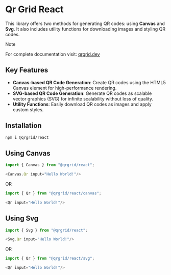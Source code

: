 # Qr Grid React

This library offers two methods for generating QR codes: using **Canvas** and **Svg**. It also includes utility functions for downloading images and styling QR codes.

> [!NOTE]
> For complete documentation visit: [qrgrid.dev](https://www.qrgrid.dev/)

## Key Features

- **Canvas-based QR Code Generation**: Create QR codes using the HTML5 Canvas element for high-performance rendering.
- **SVG-based QR Code Generation**: Generate QR codes as scalable vector graphics (SVG) for infinite scalability without loss of quality.
- **Utility Functions**: Easily download QR codes as images and apply custom styles.

## Installation

```bash
npm i @qrgrid/react
```

## Using Canvas

```javascript
import { Canvas } from "@qrgrid/react";

<Canvas.Qr input="Hello World!"/>
```

OR

```javascript
import { Qr } from "@qrgrid/react/canvas";

<Qr input="Hello World!"/>
```

## Using Svg

```javascript
import { Svg } from "@qrgrid/react";

<Svg.Qr input="Hello World!"/>
```

OR

```javascript
import { Qr } from "@qrgrid/react/svg";

<Qr input="Hello World!"/>
```
